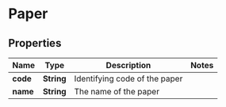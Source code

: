 

# Paper

## Properties

Name | Type | Description | Notes
------------ | ------------- | ------------- | -------------
**code** | **String** | Identifying code of the paper | 
**name** | **String** | The name of the paper | 




